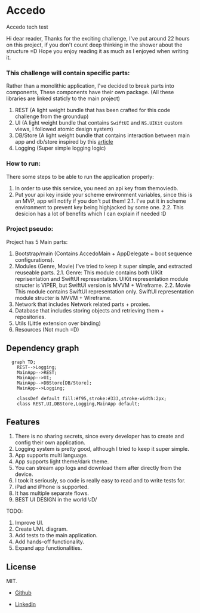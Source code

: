 # Accedo
Accedo tech test

Hi dear reader,
Thanks for the exciting challenge,
I've put around 22 hours on this project, if you don't count deep thinking in the shower about the structure =D
Hope you enjoy reading it as much as I enjoyed when writing it.

### This challenge will contain specific parts:

Rather than a monolithic application, I've decided to break parts into components,
These components have their own package.
(All these libraries are linked staticly to the main project)

1. REST (A light weight bundle that has been crafted for this code challenge from the groundup)
2. UI (A light weight bundle that contains `SwiftUI` and `NS.UIKit` custom views, I followed atomic design system)
3. DB/Store (A light weight bundle that contains interaction between main app and db/store inspired by this [article][cache-article-url]
4. Logging (Super simple logging logic)

### How to run:
There some steps to be able to run the application properly:
1. In order to use this service, you need an api key from themoviedb.
2. Put your api key inside your scheme environment variables, since this is an MVP, app will notify if you don't put them!
2.1. I've put it in scheme environment to prevent key being highjacked by some one.
2.2. This desicion has a lot of benefits which I can explain if needed :D

### Project pseudo: 
Project has 5 Main parts:

1. Bootstrap/main (Contains AccedoMain + AppDelegate + boot sequence configurations).
2. Modules (Genre, Movie)
I've tried to keep it super simple, and extracted reuseable parts.
2.1. Genre:
     This module contains both UIKit reprisentation and SwiftUI representation.
     UIKit representation module structer is VIPER, but SwiftUI version is MVVM + Wireframe.
2.2. Movie
     This module contains SwiftUI representation only.
     SwiftUI representation module structer is MVVM + Wireframe.
3. Network that includes Network related parts + proxies.
4. Database that includes storing objects and retrieving them + repositories.
5. Utils (Little extension over binding)
6. Resources (Not much =D)

## Dependency graph

```mermaid
  graph TD;
    REST-->Logging;
    MainApp-->REST;
    MainApp-->UI;
    MainApp-->DBStore[DB/Store];
    MainApp-->Logging;

    classDef default fill:#f95,stroke:#333,stroke-width:2px;
    class REST,UI,DBStore,Logging,MainApp default;
```

## Features

1. There is no sharing secrets, since every developer has to create and config their own application.
2. Logging system is pretty good, although I tried to keep it super simple.
3. App supports multi language.
4. App supports light theme/dark theme.
5. You can stream app logs and download them after directly from the device.
6. I took it seriously, so code is really easy to read and to write tests for.
7. iPad and iPhone is supported.
8. It has multiple separate flows.
9. BEST UI DESIGN in the world \\:D/

TODO:
1. Improve UI.
2. Create UML diagram.
3. Add tests to the main application.
4. Add hands-off functionality.
5. Expand app functionalities.

## License

MIT.

- [Github][github-url]
- [Linkedin][linkedin-url]

   [github-url]: <https://www.github.com/sajacl>
   [linkedin-url]: <https://www.linkedin.com/in/sajacl/>
   [cache-article-url]: <https://www.swiftbysundell.com/articles/caching-in-swift>
